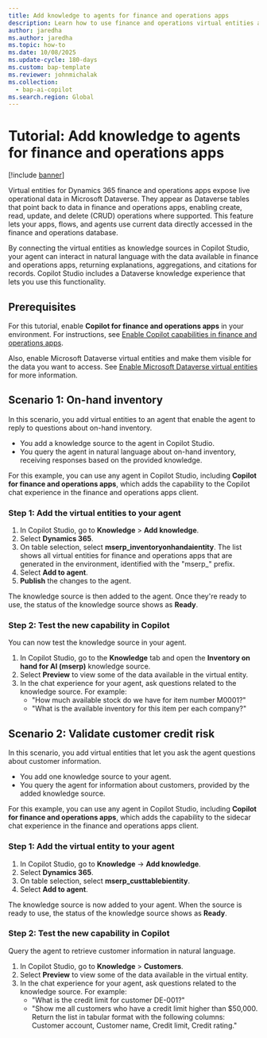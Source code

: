 ```yaml
---
title: Add knowledge to agents for finance and operations apps
description: Learn how to use finance and operations virtual entities as knowledge sources for your ERP agents through a tutorial.
author: jaredha
ms.author: jaredha
ms.topic: how-to
ms.date: 10/08/2025
ms.update-cycle: 180-days
ms.custom: bap-template
ms.reviewer: johnmichalak
ms.collection:
  - bap-ai-copilot
ms.search.region: Global
---
```


# Tutorial: Add knowledge to agents for finance and operations apps

[!include [banner](../includes/banner.md)]

Virtual entities for Dynamics 365 finance and operations apps expose live operational data in Microsoft Dataverse. They appear as Dataverse tables that point back to data in finance and operations apps, enabling create, read, update, and delete (CRUD) operations where supported. This feature lets your apps, flows, and agents use current data directly accessed in the finance and operations database.

By connecting the virtual entities as knowledge sources in Copilot Studio, your agent can interact in natural language with the data available in finance and operations apps, returning explanations, aggregations, and citations for records. Copilot Studio includes a Dataverse knowledge experience that lets you use this functionality.

## Prerequisites
For this tutorial, enable **Copilot for finance and operations apps** in your environment. For instructions, see [Enable Copilot capabilities in finance and operations apps](./enable-copilot.md).

Also, enable Microsoft Dataverse virtual entities and make them visible for the data you want to access. See [Enable Microsoft Dataverse virtual entities](../power-platform/enable-virtual-entities.md) for more information.

## Scenario 1: On-hand inventory
In this scenario, you add virtual entities to an agent that enable the agent to reply to questions about on-hand inventory. 

- You add a knowledge source to the agent in Copilot Studio.
- You query the agent in natural language about on-hand inventory, receiving responses based on the provided knowledge.

For this example, you can use any agent in Copilot Studio, including **Copilot for finance and operations apps**, which adds the capability to the Copilot chat experience in the finance and operations apps client.

### Step 1: Add the virtual entities to your agent
1. In Copilot Studio, go to **Knowledge** > **Add knowledge**.
1. Select **Dynamics 365**.
1. On table selection, select **mserp_inventoryonhandaientity**. The list shows all virtual entities for finance and operations apps that are generated in the environment, identified with the "mserp_" prefix.
1. Select **Add to agent**.
1. **Publish** the changes to the agent.

The knowledge source is then added to the agent. Once they're ready to use, the status of the knowledge source shows as **Ready**.

### Step 2: Test the new capability in Copilot
You can now test the knowledge source in your agent. 
1. In Copilot Studio, go to the **Knowledge** tab and open the **Inventory on hand for AI (mserp)** knowledge source.
1. Select **Preview** to view some of the data available in the virtual entity.
1. In the chat experience for your agent, ask questions related to the knowledge source. For example:
   - "How much available stock do we have for item number M0001?"
   - "What is the available inventory for this item per each company?"
  
## Scenario 2: Validate customer credit risk
In this scenario, you add virtual entities that let you ask the agent questions about customer information.

- You add one knowledge source to your agent.
- You query the agent for information about customers, provided by the added knowledge source.

For this example, you can use any agent in Copilot Studio, including **Copilot for finance and operations apps**, which adds the capability to the sidecar chat experience in the finance and operations apps client.

### Step 1: Add the virtual entity to your agent
1. In Copilot Studio, go to **Knowledge** -> **Add knowledge**.
1. Select **Dynamics 365**.
1. On table selection, select **mserp_custtablebientity**.
1. Select **Add to agent**.

The knowledge source is now added to your agent. When the source is ready to use, the status of the knowledge source shows as **Ready**.

### Step 2: Test the new capability in Copilot
Query the agent to retrieve customer information in natural language.
1. In Copilot Studio, go to **Knowledge** > **Customers**.
1. Select **Preview** to view some of the data available in the virtual entity.
1. In the chat experience for your agent, ask questions related to the knowledge source. For example:
   - "What is the credit limit for customer DE-001?"
   - "Show me all customers who have a credit limit higher than $50,000. Return the list in tabular format with the following columns: Customer account, Customer name, Credit limit, Credit rating."
